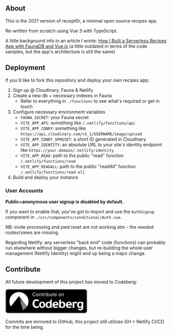 ## About

This is the 2021 version of recept0r, a minimal open source recipes app.

Re-written from scratch using Vue 3 with TypeScript.

A little background info in an article I wrote: [How I Built a Serverless Recipes App with FaunaDB and Vue.js](https://ttntm.me/blog/serverless-recipes-app-faunadb-vuejs/) (a little outdated in terms of the code samples, but the app's architecture is still the same)

## Deployment

If you'd like to fork this repository and deploy your own recipes app:

1. Sign up @ Cloudinary, Fauna & Netlify
2. Create a new db + necessary indexes in Fauna
    - Refer to everything in `./functions` to see what's required or get in touch
3. Configure necessary environment variables
    - `FAUNA_SECRET`: your Fauna secret
    - `VITE_APP_API`: something like `/.netlify/functions/api`
    - `VITE_APP_CDNRY`: something like `https://api.cloudinary.com/v1_1/USERNAME/image/upload`
    - `VITE_APP_CDNRY_UPRESET`: a short ID generated in Cloudinary
    - `VITE_APP_IDENTITY`: an absolute URL to your site's identity endpoint like `https://your.domain/.netlify/identity`
    - `VITE_APP_READ`: path to the public "read" function `/.netlify/functions/read`
    - `VITE_APP_READALL`: path to the public "readAll" function `/.netlify/functions/read-all`
4. Build and deploy your instance

### User Accounts

**Public=anonymous user signup is disabled by default.**

If you want to enable that, you've got to import and use the `AuthSignup` component in `./src/components/conditional/Auth.vue`.

NB: invite processing and pwd reset are not working atm - the needed routes/views are missing.

Regarding Netlify: any serverless "back end" code (functions) can probably run elsewhere without bigger changes, but re-building the whole user management (Netlify Identity) might end up being a major change.

## Contribute

All future development of this project has moved to Codeberg:

[![Contribute on Codeberg](/public/img/contribute_on_codeberg.png)](https://codeberg.org/ttntm/recept0r)

Commits are mirrored to GitHub, this project still utilizes GH > Netlify CI/CD for the time being.
